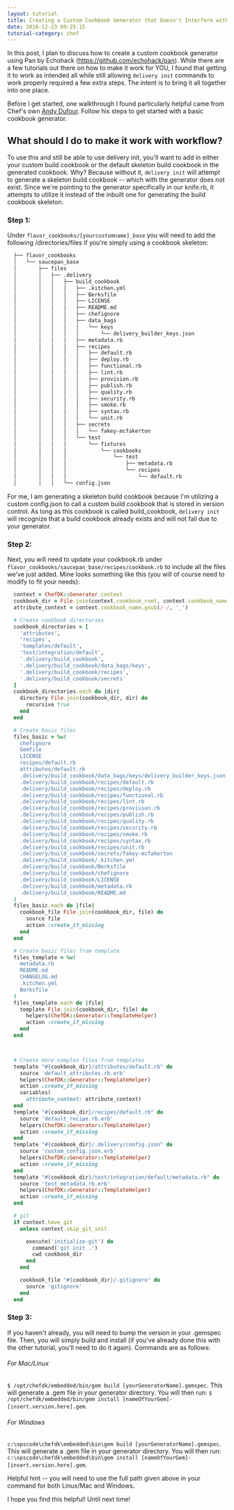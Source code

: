 ```yaml
---
layout: tutorial
title: Creating a Custom Cookbook Generator that Doesn't Interfere with Workflow
date: 2016-12-23 09:25:15
tutorial-category: chef
---
```

In this post, I plan to discuss how to create a custom cookbook generator using Pan by Echohack (<https://github.com/echohack/pan>). While there are a few tutorials out there on how to make it work for YOU, I found that getting it to work as intended all while still allowing `delivery init` commands to work properly required a few extra steps. The intent is to bring it all together into one place.

Before I get started, one walkthrough I found particularly helpful came from Chef's own <a href="https://gist.github.com/andy-dufour/3eb74ccdcd29e4c4afd1">Andy Dufour</a>. Follow his steps to get started with a basic cookbook generator.

## What should I do to make it work with workflow?
To use this and still be able to use delivery init, you'll want to add in either your custom build cookbook or the default skeleton build cookbook in the generated cookbook. Why? Because without it, `delivery init` will attempt to generate a skeleton build cookbook -- which with the generator does not exist. Since we're pointing to the generator specifically in our knife.rb, it attempts to utilize it instead of the inbuilt one for generating the build cookbook skeleton.

### Step 1:
Under `flavor_cookbooks/[yourcustomname]_base` you will need to add the following /directories/files if you're simply using a cookbook skeleton:

``` bash
  ├── flavor_cookbooks
  │   └── saucepan_base
  │       ├── files
  │       │   ├── .delivery
  │       │   │   ├── build_cookbook
  │       │   │   │   ├── .kitchen.yml
  │       │   │   │   ├── Berksfile
  │       │   │   │   ├── LICENSE
  │       │   │   │   ├── README.md
  │       │   │   │   ├── chefignore
  │       │   │   │   ├── data_bags
  │       │   │   │   │   └── keys
  │       │   │   │   │       └── delivery_builder_keys.json
  │       │   │   │   ├── metadata.rb
  │       │   │   │   ├── recipes
  │       │   │   │   │   ├── default.rb
  │       │   │   │   │   ├── deploy.rb
  │       │   │   │   │   ├── functional.rb
  │       │   │   │   │   ├── lint.rb
  │       │   │   │   │   ├── provision.rb
  │       │   │   │   │   ├── publish.rb
  │       │   │   │   │   ├── quality.rb
  │       │   │   │   │   ├── security.rb
  │       │   │   │   │   ├── smoke.rb
  │       │   │   │   │   ├── syntax.rb
  │       │   │   │   │   └── unit.rb
  │       │   │   │   ├── secrets
  │       │   │   │   │   └── fakey-mcfakerton
  │       │   │   │   └── test
  │       │   │   │       └── fixtures
  │       │   │   │           └── cookbooks
  │       │   │   │               └── test
  │       │   │   │                   ├── metadata.rb
  │       │   │   │                   └── recipes
  │       │   │   │                       └── default.rb
  │       │   │   └── config.json
```


For me, I am generating a skeleton build cookbook because I'm utilizing a custom config.json to call a custom build cookbook that is stored in version control. As long as this cookbook is called build_cookbook, `delivery init` will recognize that a build cookbook already exists and will not fail due to your generator.

### Step 2:
Next, you will need to update your cookbook.rb under `flavor_cookbooks/saucepan_base/recipes/cookbook.rb` to include all the files we've just added. Mine looks something like this (you will of course need to modify to fit your needs):

``` ruby
  context = ChefDK::Generator.context
  cookbook_dir = File.join(context.cookbook_root, context.cookbook_name)
  attribute_context = context.cookbook_name.gsub(/-/, '_')

  # Create cookbook directories
  cookbook_directories = [
    'attributes',
    'recipes',
    'templates/default',
    'test/integration/default',
    '.delivery/build_cookbook',
    '.delivery/build_cookbook/data_bags/keys',
    '.delivery/build_cookbook/recipes',
    '.delivery/build_cookbook/secrets'
  ]
  cookbook_directories.each do |dir|
    directory File.join(cookbook_dir, dir) do
      recursive true
    end
  end

  # Create basic files
  files_basic = %w(
    chefignore
    Gemfile
    LICENSE
    recipes/default.rb
    attributes/default.rb
    .delivery/build_cookbook/data_bags/keys/delivery_builder_keys.json
    .delivery/build_cookbook/recipes/default.rb
    .delivery/build_cookbook/recipes/deploy.rb
    .delivery/build_cookbook/recipes/functional.rb
    .delivery/build_cookbook/recipes/lint.rb
    .delivery/build_cookbook/recipes/provision.rb
    .delivery/build_cookbook/recipes/publish.rb
    .delivery/build_cookbook/recipes/quality.rb
    .delivery/build_cookbook/recipes/security.rb
    .delivery/build_cookbook/recipes/smoke.rb
    .delivery/build_cookbook/recipes/syntax.rb
    .delivery/build_cookbook/recipes/unit.rb
    .delivery/build_cookbook/secrets/fakey-mcfakerton
    .delivery/build_cookbook/.kitchen.yml
    .delivery/build_cookbook/Berksfile
    .delivery/build_cookbook/chefignore
    .delivery/build_cookbook/LICENSE
    .delivery/build_cookbook/metadata.rb
    .delivery/build_cookbook/README.md
  )
  files_basic.each do |file|
    cookbook_file File.join(cookbook_dir, file) do
      source file
      action :create_if_missing
    end
  end

  # Create basic files from template
  files_template = %w(
    metadata.rb
    README.md
    CHANGELOG.md
    .kitchen.yml
    Berksfile
  )
  files_template.each do |file|
    template File.join(cookbook_dir, file) do
      helpers(ChefDK::Generator::TemplateHelper)
      action :create_if_missing
    end
  end



  # Create more complex files from templates
  template "#{cookbook_dir}/attributes/default.rb" do
    source 'default_attributes.rb.erb'
    helpers(ChefDK::Generator::TemplateHelper)
    action :create_if_missing
    variables(
      attribute_context: attribute_context)
  end
  template "#{cookbook_dir}/recipes/default.rb" do
    source 'default_recipe.rb.erb'
    helpers(ChefDK::Generator::TemplateHelper)
    action :create_if_missing
  end
  template "#{cookbook_dir}/.delivery/config.json" do
    source 'custom_config.json.erb'
    helpers(ChefDK::Generator::TemplateHelper)
    action :create_if_missing
  end
  template "#{cookbook_dir}/test/integration/default/metadata.rb" do
    source 'test_metadata.rb.erb'
    helpers(ChefDK::Generator::TemplateHelper)
    action :create_if_missing
  end

  # git
  if context.have_git
    unless context.skip_git_init

      execute('initialize-git') do
        command('git init .')
        cwd cookbook_dir
      end
    end

    cookbook_file "#{cookbook_dir}/.gitignore" do
      source 'gitignore'
    end
  end
```

### Step 3:
If you haven't already, you will need to bump the version in your .gemspec file. Then, you will simply build and install (if you've already done this with the other tutorial, you'll need to do it again). Commands are as follows:

###### For Mac/Linux
`$ /opt/chefdk/embedded/bin/gem build [yourGeneratorName].gemspec`. This will generate a .gem file in your generator directory. You will then run:
`$ /opt/chefdk/embedded/bin/gem install [nameOfYourGem]-[insert.version.here].gem`.

###### For Windows
`c:\opscode\chefdk\embedded\bin\gem build [yourGeneratorName].gemspec`. This will generate a .gem file in your generator directory. You will then run:
`c:\opscode\chefdk\embedded\bin\gem install [nameOfYourGem]-[insert.version.here].gem`.


Helpful hint -- you will need to use the full path given above in your command for both Linux/Mac and Windows.


I hope you find this helpful! Until next time!
